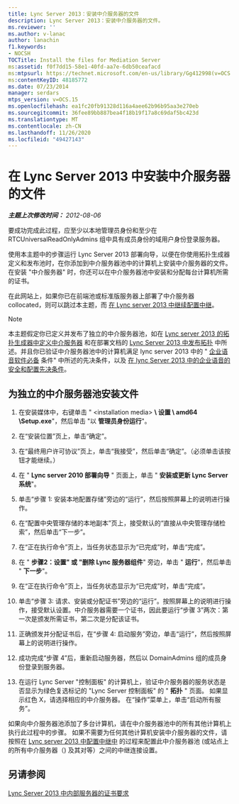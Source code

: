 ```yaml
---
title: Lync Server 2013：安装中介服务器的文件
description: Lync Server 2013：安装中介服务器的文件。
ms.reviewer: ''
ms.author: v-lanac
author: lanachin
f1.keywords:
- NOCSH
TOCTitle: Install the files for Mediation Server
ms:assetid: f0f7dd15-58e1-40fd-aa7e-6db50ceafacd
ms:mtpsurl: https://technet.microsoft.com/en-us/library/Gg412998(v=OCS.15)
ms:contentKeyID: 48185772
ms.date: 07/23/2014
manager: serdars
mtps_version: v=OCS.15
ms.openlocfilehash: ea1fc20fb91328d116a4aee62b96b95aa3e270eb
ms.sourcegitcommit: 36fee89bb887bea4f18b19f17a8c69daf5bc423d
ms.translationtype: MT
ms.contentlocale: zh-CN
ms.lasthandoff: 11/26/2020
ms.locfileid: "49427143"
---
```

# <a name="install-the-files-for-mediation-server-in-lync-server-2013"></a>在 Lync Server 2013 中安装中介服务器的文件

<div data-xmlns="http://www.w3.org/1999/xhtml">

<div class="topic" data-xmlns="http://www.w3.org/1999/xhtml" data-msxsl="urn:schemas-microsoft-com:xslt" data-cs="https://msdn.microsoft.com/">

<div data-asp="https://msdn2.microsoft.com/asp">



</div>

<div id="mainSection">

<div id="mainBody">

<span> </span>

_**主题上次修改时间：** 2012-08-06_

要成功完成此过程，应至少以本地管理员身份和至少在 RTCUniversalReadOnlyAdmins 组中具有成员身份的域用户身份登录服务器。

使用本主题中的步骤运行 Lync Server 2013 部署向导，以便在你使用拓扑生成器定义和发布池时，在你添加到中介服务器池中的计算机上安装中介服务器的文件。 在安装 "中介服务器" 时，你还可以在中介服务器池中安装和分配每台计算机所需的证书。

在此网站上，如果你已在前端池或标准版服务器上部署了中介服务器 collocated，则可以跳过本主题，而 [在 Lync server 2013 中继续配置中继](lync-server-2013-configuring-trunks.md)。

<div>


> [!NOTE]  
> 本主题假定你已定义并发布了独立的中介服务器池，如在 <A href="lync-server-2013-define-a-mediation-server-in-topology-builder.md">Lync server 2013 的拓扑生成器中定义中介服务器</A> 和在部署文档的 <A href="lync-server-2013-publish-the-topology.md">Lync Server 2013 中发布拓扑</A> 中所述。并且你已验证中介服务器池中的计算机满足 lync server 2013 中的 " <A href="lync-server-2013-software-prerequisites-for-enterprise-voice.md">企业语音软件必备</A> 条件" 中所述的先决条件，以及 <A href="lync-server-2013-security-and-configuration-prerequisites-for-enterprise-voice.md">在 lync Server 2013 中的企业语音的安全和配置先决条件</A>。



</div>

<div>

## <a name="to-install-the-files-for-a-stand-alone-mediation-server-pool"></a>为独立的中介服务器池安装文件

1.  在安装媒体中，右键单击 " \<installation media\> **\\ 设置 \\ amd64 \\Setup.exe**"，然后单击 "以 **管理员身份运行**"。

2.  在“安装位置”页上，单击“确定”。

3.  在“最终用户许可协议”页上，单击“我接受”，然后单击“确定”。（必须单击该按钮才能继续。）

4.  在 " **Lync server 2010 部署向导** " 页面上，单击 " **安装或更新 Lync Server 系统**"。

5.  单击“步骤 1: 安装本地配置存储”旁边的“运行”，然后按照屏幕上的说明进行操作。

6.  在“配置中央管理存储的本地副本”页上，接受默认的“直接从中央管理存储检索”，然后单击“下一步”。

7.  在“正在执行命令”页上，当任务状态显示为“已完成”时，单击“完成”。

8.  在 " **步骤2：设置" 或 "删除 Lync 服务器组件**" 旁边，单击 " **运行**"，然后单击 " **下一步**"。

9.  在“正在执行命令”页上，当任务状态显示为“已完成”时，单击“完成”。

10. 单击“步骤 3: 请求、安装或分配证书”旁边的“运行”。按照屏幕上的说明进行操作，接受默认设置。中介服务器需要一个证书，因此要运行“步骤 3”两次：第一次是颁发所需证书，第二次是分配该证书。

11. 正确颁发并分配证书后，在“步骤 4: 启动服务”旁边，单击“运行”，然后按照屏幕上的说明进行操作。

12. 成功完成“步骤 4”后，重新启动服务器，然后以 DomainAdmins 组的成员身份登录到服务器。

13. 在运行 Lync Server "控制面板" 的计算机上，验证中介服务器的服务状态是否显示为绿色复选标记的 "Lync Server 控制面板" 的 " **拓扑** " 页面。 如果显示红色 X，请选择相应的中介服务器。 在“操作”菜单上，单击“启动所有服务”。

如果向中介服务器池添加了多台计算机，请在中介服务器池中的所有其他计算机上执行此过程中的步骤。 如果不需要为任何其他计算机安装中介服务器的文件，请按照在 [Lync server 2013 中配置中继中](lync-server-2013-configuring-trunks.md) 的过程来配置此中介服务器池 (或站点上的所有中介服务器（) 及其对等）之间的中继连接设置。

</div>

<div>

## <a name="see-also"></a>另请参阅


[Lync Server 2013 中内部服务器的证书要求](lync-server-2013-certificate-requirements-for-internal-servers.md)  
  

</div>

</div>

<span> </span>

</div>

</div>

</div>

